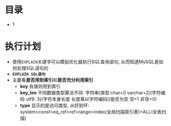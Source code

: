 # 目录
* 1



<!-- = = = = = = = = = = = = = = = = = = = = = = = = = = = = = = = = = = = = = = = = = = = = = = = = = = = = = = = = = = = = -->
<!-- = = = = = = = = = = = = = = = = = = = = = = = = = = = = = = = = = = = = = = = = = = = = = = = = = = = = = = = = = = = = -->



# 执行计划
* 使用`EXPLAIN`关键字可以模拟优化器执行SQL查询语句, 从而知道MySQL是如何处理SQL语句的
* **`EXPLAIN SQL语句`**
* 主要看**是否用到索引**和**是否充分利用索引**
    * **key** 有值则用到索引
    * **key_len** 不同数据类型算法不同. 字符串(类型:char+0 varchar+2)(字符编码 utf8: 3)(字符本身长度 长度乘以字符编码)(是否为空 空+1 非空+0)
    * **type** 显示的是访问类型, 从好到坏: system>const>eq_ref>ref>range>index(全局扫描索引表)>ALL(全表扫描)
